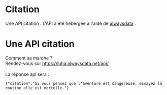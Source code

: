 # Citation
Une API citation .
L'API a été hébergée à l'aide de <a href="alwaysdata.net"> alwaysdata<a> .
# Une API citation 
  Comment sa marche ? <br>
  Rendez-vous sur <a href="https://luha.alwaysdata.net/api/"> https://luha.alwaysdata.net/api/ </a>
   <br><br>
  La réponse api sera :
  ```
  {"citation":"Si vous pensez que l'aventure est dangereuse, essayez la routine elle est mortelle."}
  ```
  
  
  

